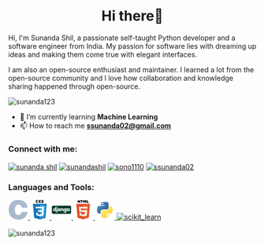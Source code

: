 <h1 align="center">Hi there👋</h1>
<p align="left">Hi, I'm Sunanda Shil, a passionate self-taught Python developer and a  software engineer from India. My passion for software lies with dreaming up ideas and making them come true with elegant interfaces.</p>
<p align="left">I am also an open-source enthusiast and maintainer. I learned a lot from the open-source community and I love how collaboration and knowledge sharing happened through open-source.</p>


<p align="left"> <img src="https://komarev.com/ghpvc/?username=sunanda123&label=Profile%20views&color=0e75b6&style=flat" alt="sunanda123" /> </p>


- 🌱 I’m currently learning **Machine Learning**
- 📫 How to reach me **ssunanda02@gmail.com**
<h3 align="left">Connect with me:</h3>
<p align="left">
<a href="https://linkedin.com/in/sunanda shil" target="blank"><img align="center" src="https://cdn.jsdelivr.net/npm/simple-icons@3.0.1/icons/linkedin.svg" alt="sunanda shil" height="30" width="40" /></a>
<a href="https://fb.com/sunandashil" target="blank"><img align="center" src="https://cdn.jsdelivr.net/npm/simple-icons@3.0.1/icons/facebook.svg" alt="sunandashil" height="30" width="40" /></a>
<a href="https://instagram.com/sono1110" target="blank"><img align="center" src="https://cdn.jsdelivr.net/npm/simple-icons@3.0.1/icons/instagram.svg" alt="sono1110" height="30" width="40" color="blue" /></a>
<a href="https://www.hackerrank.com/ssunanda02" target="blank"><img align="center" src="https://cdn.jsdelivr.net/npm/simple-icons@3.0.1/icons/hackerrank.svg" alt="ssunanda02" height="30" width="40" /></a>
</p>

<h3 align="left">Languages and Tools:</h3>
<p align="left"> <a href="https://www.cprogramming.com/" target="_blank"> <img src="https://raw.githubusercontent.com/devicons/devicon/master/icons/c/c-original.svg" alt="c" width="40" height="40"/> </a> <a href="https://www.w3schools.com/css/" target="_blank"> <img src="https://raw.githubusercontent.com/devicons/devicon/master/icons/css3/css3-original-wordmark.svg" alt="css3" width="40" height="40"/> </a> <a href="https://www.djangoproject.com/" target="_blank"> <img src="https://raw.githubusercontent.com/devicons/devicon/master/icons/django/django-original.svg" alt="django" width="40" height="40"/> </a> <a href="https://www.w3.org/html/" target="_blank"> <img src="https://raw.githubusercontent.com/devicons/devicon/master/icons/html5/html5-original-wordmark.svg" alt="html5" width="40" height="40"/> </a> <a href="https://www.python.org" target="_blank"> <img src="https://raw.githubusercontent.com/devicons/devicon/master/icons/python/python-original.svg" alt="python" width="40" height="40"/> </a> <a href="https://scikit-learn.org/" target="_blank"> <img src="https://upload.wikimedia.org/wikipedia/commons/0/05/Scikit_learn_logo_small.svg" alt="scikit_learn" width="40" height="40"/> </a> </p>

<p><img align="center" src="https://github-readme-stats.vercel.app/api/top-langs?username=sunanda123&show_icons=true&locale=en&layout=compact" alt="sunanda123" /></p>
